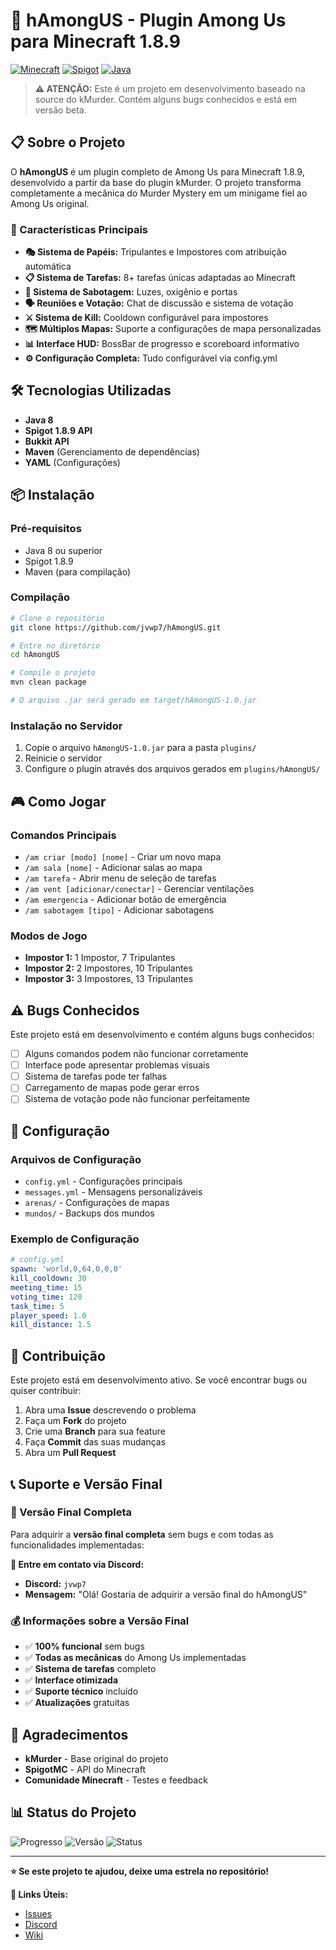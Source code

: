 # 🚀 hAmongUS - Plugin Among Us para Minecraft 1.8.9

[![Minecraft](https://img.shields.io/badge/Minecraft-1.8.9-green.svg)](https://www.minecraft.net/)
[![Spigot](https://img.shields.io/badge/Spigot-1.8.9-yellow.svg)](https://www.spigotmc.org/)
[![Java](https://img.shields.io/badge/Java-8-orange.svg)](https://www.java.com/)

> **⚠️ ATENÇÃO:** Este é um projeto em desenvolvimento baseado na source do kMurder. Contém alguns bugs conhecidos e está em versão beta.

## 📋 Sobre o Projeto

O **hAmongUS** é um plugin completo de Among Us para Minecraft 1.8.9, desenvolvido a partir da base do plugin kMurder. O projeto transforma completamente a mecânica do Murder Mystery em um minigame fiel ao Among Us original.

### 🎯 Características Principais

- **🎭 Sistema de Papéis:** Tripulantes e Impostores com atribuição automática
- **📋 Sistema de Tarefas:** 8+ tarefas únicas adaptadas ao Minecraft
- **🔧 Sistema de Sabotagem:** Luzes, oxigênio e portas
- **🗣️ Reuniões e Votação:** Chat de discussão e sistema de votação
- **⚔️ Sistema de Kill:** Cooldown configurável para impostores
- **🗺️ Múltiplos Mapas:** Suporte a configurações de mapa personalizadas
- **📊 Interface HUD:** BossBar de progresso e scoreboard informativo
- **⚙️ Configuração Completa:** Tudo configurável via config.yml

## 🛠️ Tecnologias Utilizadas

- **Java 8**
- **Spigot 1.8.9 API**
- **Bukkit API**
- **Maven** (Gerenciamento de dependências)
- **YAML** (Configurações)

## 📦 Instalação

### Pré-requisitos
- Java 8 ou superior
- Spigot 1.8.9
- Maven (para compilação)

### Compilação
```bash
# Clone o repositório
git clone https://github.com/jvwp7/hAmongUS.git

# Entre no diretório
cd hAmongUS

# Compile o projeto
mvn clean package

# O arquivo .jar será gerado em target/hAmongUS-1.0.jar
```

### Instalação no Servidor
1. Copie o arquivo `hAmongUS-1.0.jar` para a pasta `plugins/`
2. Reinicie o servidor
3. Configure o plugin através dos arquivos gerados em `plugins/hAmongUS/`

## 🎮 Como Jogar

### Comandos Principais
- `/am criar [modo] [nome]` - Criar um novo mapa
- `/am sala [nome]` - Adicionar salas ao mapa
- `/am tarefa` - Abrir menu de seleção de tarefas
- `/am vent [adicionar/conectar]` - Gerenciar ventilações
- `/am emergencia` - Adicionar botão de emergência
- `/am sabotagem [tipo]` - Adicionar sabotagens

### Modos de Jogo
- **Impostor 1:** 1 Impostor, 7 Tripulantes
- **Impostor 2:** 2 Impostores, 10 Tripulantes  
- **Impostor 3:** 3 Impostores, 13 Tripulantes

## ⚠️ Bugs Conhecidos

Este projeto está em desenvolvimento e contém alguns bugs conhecidos:

- [ ] Alguns comandos podem não funcionar corretamente
- [ ] Interface pode apresentar problemas visuais
- [ ] Sistema de tarefas pode ter falhas
- [ ] Carregamento de mapas pode gerar erros
- [ ] Sistema de votação pode não funcionar perfeitamente

## 🔧 Configuração

### Arquivos de Configuração
- `config.yml` - Configurações principais
- `messages.yml` - Mensagens personalizáveis
- `arenas/` - Configurações de mapas
- `mundos/` - Backups dos mundos

### Exemplo de Configuração
```yaml
# config.yml
spawn: 'world,0,64,0,0,0'
kill_cooldown: 30
meeting_time: 15
voting_time: 120
task_time: 5
player_speed: 1.0
kill_distance: 1.5
```

## 🤝 Contribuição

Este projeto está em desenvolvimento ativo. Se você encontrar bugs ou quiser contribuir:

1. Abra uma **Issue** descrevendo o problema
2. Faça um **Fork** do projeto
3. Crie uma **Branch** para sua feature
4. Faça **Commit** das suas mudanças
5. Abra um **Pull Request**

## 📞 Suporte e Versão Final

### 🎯 Versão Final Completa
Para adquirir a **versão final completa** sem bugs e com todas as funcionalidades implementadas:

**📱 Entre em contato via Discord:**
- **Discord:** `jvwp7`
- **Mensagem:** "Olá! Gostaria de adquirir a versão final do hAmongUS"

### 💰 Informações sobre a Versão Final
- ✅ **100% funcional** sem bugs
- ✅ **Todas as mecânicas** do Among Us implementadas
- ✅ **Sistema de tarefas** completo
- ✅ **Interface otimizada**
- ✅ **Suporte técnico** incluído
- ✅ **Atualizações** gratuitas

## 🙏 Agradecimentos

- **kMurder** - Base original do projeto
- **SpigotMC** - API do Minecraft
- **Comunidade Minecraft** - Testes e feedback

## 📊 Status do Projeto

![Progresso](https://img.shields.io/badge/Progresso-75%25-yellow.svg)
![Versão](https://img.shields.io/badge/Versão-Beta-orange.svg)
![Status](https://img.shields.io/badge/Status-Em%20Desenvolvimento-blue.svg)

---

**⭐ Se este projeto te ajudou, deixe uma estrela no repositório!**

**🔗 Links Úteis:**
- [Issues](https://github.com/jvwp7/hAmongUS/issues)
- [Discord](https://discord.com/users/632982949842649098)
- [Wiki](https://github.com/jvwp7/hAmongUS/wiki)

